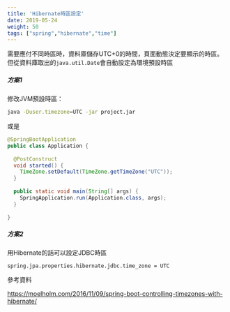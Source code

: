 ```yaml
---
title: 'Hibernate時區設定'
date: 2019-05-24
weight: 50
tags: ["spring","hibernate","time"]
---
```






需要應付不同時區時，資料庫儲存UTC+0的時間，頁面動態決定要顯示的時區。但從資料庫取出的`java.util.Date`會自動設定為環境預設時區

##### 方案1

修改JVM預設時區：

```bash
java -Duser.timezone=UTC -jar project.jar
```

或是

```java
@SpringBootApplication
public class Application {
 
  @PostConstruct
  void started() {
    TimeZone.setDefault(TimeZone.getTimeZone("UTC"));
  }
 
  public static void main(String[] args) {
    SpringApplication.run(Application.class, args);
  }
 
}
```



##### 方案2

用Hibernate的話可以設定JDBC時區

```properties
spring.jpa.properties.hibernate.jdbc.time_zone = UTC
```



參考資料

<https://moelholm.com/2016/11/09/spring-boot-controlling-timezones-with-hibernate/>















